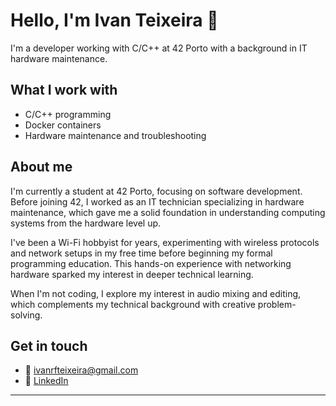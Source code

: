 # Hello, I'm Ivan Teixeira 👋

I'm a developer working with C/C++ at 42 Porto with a background in IT hardware maintenance.

## What I work with

- C/C++ programming
- Docker containers
- Hardware maintenance and troubleshooting

## About me

I'm currently a student at 42 Porto, focusing on software development. Before joining 42, I worked as an IT technician specializing in hardware maintenance, which gave me a solid foundation in understanding computing systems from the hardware level up.

I've been a Wi-Fi hobbyist for years, experimenting with wireless protocols and network setups in my free time before beginning my formal programming education. This hands-on experience with networking hardware sparked my interest in deeper technical learning.

When I'm not coding, I explore my interest in audio mixing and editing, which complements my technical background with creative problem-solving.

## Get in touch

- 📧 [ivanrfteixeira@gmail.com](mailto:ivanrfteixeira@gmail.com)
- 💼 [LinkedIn](https://www.linkedin.com/in/ivanrfteixeira/)

---